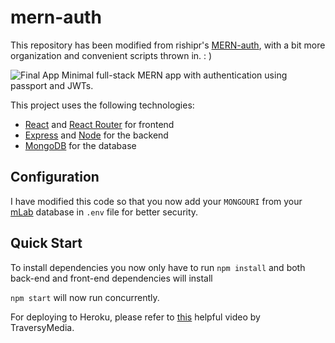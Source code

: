 # mern-auth

This repository has been modified from rishipr's [MERN-auth](https://github.com/rishipr/mern-auth), with a bit more organization and convenient scripts thrown in.  : )

![Final App](https://i.postimg.cc/tybZb8dL/final-MERNAuth.gif)
Minimal full-stack MERN app with authentication using passport and JWTs.

This project uses the following technologies:

- [React](https://reactjs.org) and [React Router](https://reacttraining.com/react-router/) for frontend
- [Express](http://expressjs.com/) and [Node](https://nodejs.org/en/) for the backend
- [MongoDB](https://www.mongodb.com/) for the database

## Configuration

I have modified this code so that you now add your `MONGOURI` from your [mLab](http://mlab.com) database in `.env` file for better security.

## Quick Start

To install dependencies you now only have to run `npm install` and both back-end and front-end dependencies will install

`npm start` will now run concurrently.

For deploying to Heroku, please refer to [this](https://www.youtube.com/watch?v=71wSzpLyW9k) helpful video by TraversyMedia.
